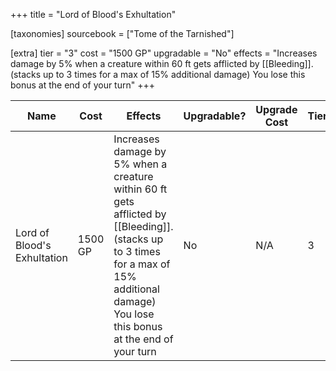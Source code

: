 +++
title = "Lord of Blood's Exhultation"

[taxonomies]
sourcebook = ["Tome of the Tarnished"]

[extra]
tier = "3"
cost = "1500 GP"
upgradable = "No"
effects = "Increases damage by 5% when a creature within 60 ft gets afflicted by [[Bleeding]]. (stacks up to 3 times for a max of 15% additional damage) You lose this bonus at the end of your turn"
+++

| Name                          | Cost    | Effects                                                                                           | Upgradable? | Upgrade Cost | Tier |
| ----------------------------- | ------- | ----------------------------------------------------------------------------------------------- | ----------- | ------------ | ---- |
| Lord of Blood's Exhultation | 1500 GP | Increases damage by 5% when a creature within 60 ft gets afflicted by [[Bleeding]]. (stacks up to 3 times for a max of 15% additional damage) You lose this bonus at the end of your turn | No | N/A | 3 |
